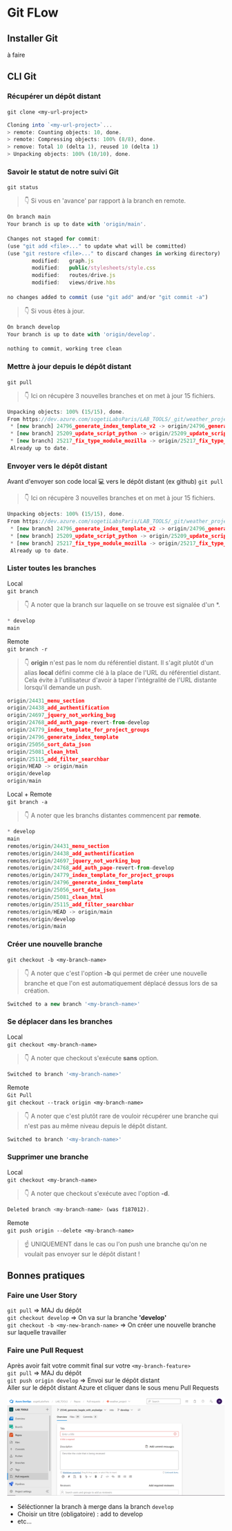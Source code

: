 # Git FLow

## Installer Git 

à faire

## CLI Git

### Récupérer un dépôt distant
`git clone <my-url-project>`
```js
Cloning into `<my-url-project>`...
> remote: Counting objects: 10, done.
> remote: Compressing objects: 100% (8/8), done.
> remove: Total 10 (delta 1), reused 10 (delta 1)
> Unpacking objects: 100% (10/10), done.
```  
### Savoir le statut de notre suivi Git
`git status`
>👇 Si vous en 'avance' par rapport à la branch en remote.
```js
On branch main
Your branch is up to date with 'origin/main'.

Changes not staged for commit:
(use "git add <file>..." to update what will be committed)
(use "git restore <file>..." to discard changes in working directory)
        modified:   graph.js
        modified:   public/stylesheets/style.css
        modified:   routes/drive.js
        modified:   views/drive.hbs

no changes added to commit (use "git add" and/or "git commit -a")
```
>👇 Si vous êtes à jour.
```js
On branch develop
Your branch is up to date with 'origin/develop'.

nothing to commit, working tree clean
```  
### Mettre à jour depuis le dépôt distant
`git pull`
>👇 Ici on récupère 3 nouvelles branches et on met à jour 15 fichiers.
```js
Unpacking objects: 100% (15/15), done.
From https://dev.azure.com/sogetiLabsParis/LAB_TOOLS/_git/weather_project
 * [new branch] 24796_generate_index_template_v2 -> origin/24796_generate_index_template_v2
 * [new branch] 25209_update_script_python -> origin/25209_update_script_python
 * [new branch] 25217_fix_type_module_mozilla -> origin/25217_fix_type_module_mozilla  
 Already up to date.
```  

### Envoyer vers le dépôt distant 
Avant d'envoyer son code local 💻 vers le dépôt distant (ex github)
`git pull`
>👇 Ici on récupère 3 nouvelles branches et on met à jour 15 fichiers.
```js
Unpacking objects: 100% (15/15), done.
From https://dev.azure.com/sogetiLabsParis/LAB_TOOLS/_git/weather_project
 * [new branch] 24796_generate_index_template_v2 -> origin/24796_generate_index_template_v2
 * [new branch] 25209_update_script_python -> origin/25209_update_script_python
 * [new branch] 25217_fix_type_module_mozilla -> origin/25217_fix_type_module_mozilla  
 Already up to date.
```  

### Lister toutes les branches
Local  
`git branch`
>👇 A noter que la branch sur laquelle on se trouve est signalée d'un *.
```js
* develop
main
```  
Remote  
`git branch -r`
>👇 **origin** n'est pas le nom du référentiel distant. Il s'agit plutôt d'un alias **local** défini comme clé à la place de l'URL du référentiel distant.
Cela évite à l'utilisateur d'avoir à taper l'intégralité de l'URL distante lorsqu'il demande un push.
```js
origin/24431_menu_section
origin/24438_add_authentification
origin/24697_jquery_not_working_bug
origin/24768_add_auth_page-revert-from-develop
origin/24779_index_template_for_project_groups
origin/24796_generate_index_template
origin/25056_sort_data_json
origin/25081_clean_html
origin/25115_add_filter_searchbar
origin/HEAD -> origin/main
origin/develop
origin/main
```  
 Local + Remote  
`git branch -a`
>👇 A noter que les branchs distantes commencent par **remote**.
 ```js
* develop
 main
remotes/origin/24431_menu_section
remotes/origin/24438_add_authentification
remotes/origin/24697_jquery_not_working_bug
remotes/origin/24768_add_auth_page-revert-from-develop
remotes/origin/24779_index_template_for_project_groups
remotes/origin/24796_generate_index_template
remotes/origin/25056_sort_data_json
remotes/origin/25081_clean_html
remotes/origin/25115_add_filter_searchbar
remotes/origin/HEAD -> origin/main
remotes/origin/develop
remotes/origin/main
```
### Créer une nouvelle branche
`git checkout -b <my-branch-name>`
>👇 A noter que c'est l'option **-b** qui permet de créer une nouvelle branche et que l'on est automatiquement déplacé dessus lors de sa création.
```js
Switched to a new branch '<my-branch-name>'
```  
### Se déplacer dans les branches
Local  
`git checkout <my-branch-name>`
>👇 A noter que checkout s'exécute **sans** option.
```js
Switched to branch '<my-branch-name>'
```  
Remote  
`Git Pull`  
`git checkout --track origin <my-branch-name>`
>👇 A noter que c'est plutôt rare de vouloir récupérer une branche qui n'est pas au même niveau depuis le dépôt distant.
```js
Switched to branch '<my-branch-name>'
```  
### Supprimer une branche
Local  
`git checkout <my-branch-name>`
>👇 A noter que checkout s'exécute avec l'option **-d**.
```js
Deleted branch <my-branch-name> (was f187012).
```  
Remote  
`git push origin --delete <my-branch-name>`
>☝️ UNIQUEMENT dans le cas ou l'on push une branche qu'on ne voulait pas envoyer sur le dépôt distant !



## Bonnes pratiques

### Faire une User Story
`git pull` => MAJ du dépôt  
`git checkout develop`  => On va sur la branche **'develop'**  
`git checkout -b <my-new-branch-name>`  => On créer une nouvelle branche sur laquelle travailler  

### Faire une Pull Request
Après avoir fait votre commit final sur votre `<my-branch-feature>`   
`git pull` => MAJ du dépôt  
`git push origin develop` => Envoi sur le dépôt distant  
Aller sur le dépôt distant Azure et cliquer dans le sous menu Pull Requests  

![Pull Requests](./images/pull-request.PNG "Pull requests Azure")   
- Séléctionner la branch à merge dans la branch `develop`  
- Choisir un titre (obligatoire) : add <branch-name> to develop
- etc...
